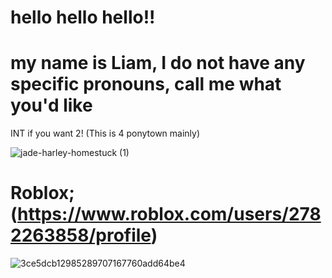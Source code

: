 # hello hello hello!!


# my name is Liam, I do not have any specific pronouns, call me what you'd like

INT if you want 2! (This is 4 ponytown mainly)

![jade-harley-homestuck (1)](https://github.com/user-attachments/assets/e3e7f63a-71d1-4094-bad1-18a7cf3b57a9)

# Roblox; (https://www.roblox.com/users/2782263858/profile)

![3ce5dcb12985289707167760add64be4](https://github.com/user-attachments/assets/ad405f16-86b9-440e-9db4-291f814a05fb)
